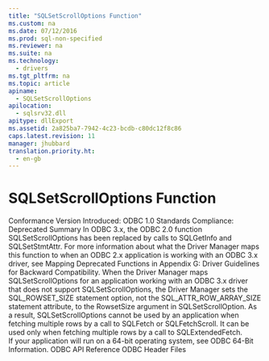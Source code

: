 ```yaml
---
title: "SQLSetScrollOptions Function"
ms.custom: na
ms.date: 07/12/2016
ms.prod: sql-non-specified
ms.reviewer: na
ms.suite: na
ms.technology: 
  - drivers
ms.tgt_pltfrm: na
ms.topic: article
apiname: 
  - SQLSetScrollOptions
apilocation: 
  - sqlsrv32.dll
apitype: dllExport
ms.assetid: 2a825ba7-7942-4c23-bcdb-c80dc12f8c86
caps.latest.revision: 11
manager: jhubbard
translation.priority.ht: 
  - en-gb
---
```

# SQLSetScrollOptions Function
<?xml version="1.0" encoding="utf-8"?>
<developerReferenceWithoutSyntaxDocument xmlns="http://ddue.schemas.microsoft.com/authoring/2003/5" xmlns:xlink="http://www.w3.org/1999/xlink" xmlns:xsi="http://www.w3.org/2001/XMLSchema-instance" xsi:schemaLocation="http://ddue.schemas.microsoft.com/authoring/2003/5 http://dduestorage.blob.core.windows.net/ddueschema/developer.xsd">
  <introduction />
  <section>
    <content>
      <definitionTable>
        <definedTerm>
          <legacyBold>Conformance</legacyBold>
        </definedTerm>
        <definition>
          <para>Version Introduced: ODBC 1.0 Standards Compliance: Deprecated</para>
        </definition>
        <definedTerm>
          <legacyBold>Summary</legacyBold>
        </definedTerm>
        <definition>
          <para>In ODBC 3<legacyItalic>.x</legacyItalic>, the ODBC 2.0 function <legacyBold>SQLSetScrollOptions</legacyBold> has been replaced by calls to <legacyBold>SQLGetInfo</legacyBold> and <legacyBold>SQLSetStmtAttr</legacyBold>.</para>
          <alert class="note">
            <para>For more information about what the Driver Manager maps this function to when an ODBC 2<legacyItalic>.x</legacyItalic> application is working with an ODBC 3<legacyItalic>.x</legacyItalic> driver, see <legacyLink xlink:href="ee462617-1d79-4c88-afeb-b129cff34cc6">Mapping Deprecated Functions</legacyLink> in Appendix G: Driver Guidelines for Backward Compatibility.</para>
          </alert>
          <alert class="note">
            <para>When the Driver Manager maps <legacyBold>SQLSetScrollOptions</legacyBold> for an application working with an ODBC 3<legacyItalic>.x</legacyItalic> driver that does not support <legacyBold>SQLSetScrollOptions</legacyBold>, the Driver Manager sets the SQL_ROWSET_SIZE statement option, not the SQL_ATTR_ROW_ARRAY_SIZE statement attribute, to the <legacyItalic>RowsetSize</legacyItalic> argument in <legacyBold>SQLSetScrollOption</legacyBold>. As a result, <legacyBold>SQLSetScrollOptions</legacyBold> cannot be used by an application when fetching multiple rows by a call to <legacyBold>SQLFetch</legacyBold> or <legacyBold>SQLFetchScroll</legacyBold>. It can be used only when fetching multiple rows by a call to <legacyBold>SQLExtendedFetch</legacyBold>.</para>
          </alert>
        </definition>
      </definitionTable>
    </content>
  </section>
  <languageReferenceRemarks>
    <content>
      <para>If your application will run on a 64-bit operating system, see <link xlink:href="ed9851ce-44ee-4c8e-b626-1d0b52da30fe">ODBC 64-Bit Information</link>.</para>
    </content>
  </languageReferenceRemarks>
  <relatedTopics>
<link xlink:href="b7a49774-f458-44ce-9a04-a0457501405b">ODBC API Reference</link>
<link xlink:href="96f97ba3-7e73-4196-abfb-036c5f6d1903">ODBC Header Files</link>
</relatedTopics>
</developerReferenceWithoutSyntaxDocument>